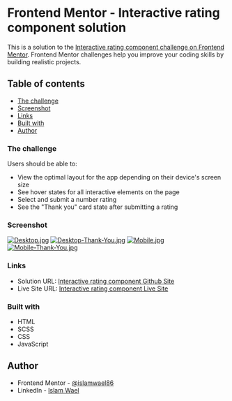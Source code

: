 # Frontend Mentor - Interactive rating component solution

This is a solution to the [Interactive rating component challenge on Frontend Mentor](https://www.frontendmentor.io/challenges/interactive-rating-component-koxpeBUmI). Frontend Mentor challenges help you improve your coding skills by building realistic projects. 

## Table of contents

- [The challenge](#the-challenge)
- [Screenshot](#screenshot)
- [Links](#links)
- [Built with](#built-with)
- [Author](#author)

### The challenge

Users should be able to:

- View the optimal layout for the app depending on their device's screen size
- See hover states for all interactive elements on the page
- Select and submit a number rating
- See the "Thank you" card state after submitting a rating

### Screenshot

[![Desktop.jpg](https://i.postimg.cc/rwT2CtHy/Desktop.jpg)](https://postimg.cc/56srfj1D)
[![Desktop-Thank-You.jpg](https://i.postimg.cc/L6RkPNtC/Desktop-Thank-You.jpg)](https://postimg.cc/PN38sbFY)
[![Mobile.jpg](https://i.postimg.cc/wT6kXqV8/Mobile.jpg)](https://postimg.cc/hh5xgq6p)
[![Mobile-Thank-You.jpg](https://i.postimg.cc/MHYQtJ7s/Mobile-Thank-You.jpg)](https://postimg.cc/SYJRN5t8)

### Links

- Solution URL: [Interactive rating component Github Site](https://github.com/islamwael86/Interactive-rating-component)
- Live Site URL: [Interactive rating component Live Site](https://islamwael86.github.io/Interactive-rating-component/)

### Built with

- HTML
- SCSS
- CSS
- JavaScript

## Author

- Frontend Mentor - [@islamwael86](https://www.frontendmentor.io/profile/islamwael86)
- LinkedIn - [Islam Wael](https://www.linkedin.com/in/islam-wael-808b50252/)
